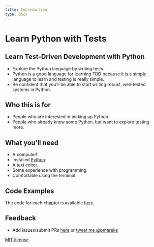 ```yaml
---
title: Introduction
type: docs
---
```


# Learn Python with Tests

## Learn Test-Driven Development with Python

* Explore the Python language by writing tests.
* Python is a good language for learning TDD because it is a simple language to learn and testing is really simple.
* Be confident that you'll be able to start writing robust, well-tested systems in Python.

## Who this is for

* People who are interested in picking up Python.
* People who already know some Python, but want to explore testing more.

## What you'll need
* A computer!.
* Installed [Python](/docs/before-start/install-python/).
* A text editor.
* Some experience with programming.
* Comfortable using the terminal.

## Code Examples

The code for each chapter is available [here](https://github.com/pmareke/learn-python-with-tests/tree/main/examples).

## Feedback

* Add issues/submit PRs [here](https://github.com/pmareke/learn-python-with-tests) or [tweet me @pmareke](https://twitter.com/pmareke)

[MIT license](https://github.com/pmareke/learn-python-with-tests/blob/main/LICENSE.md)
